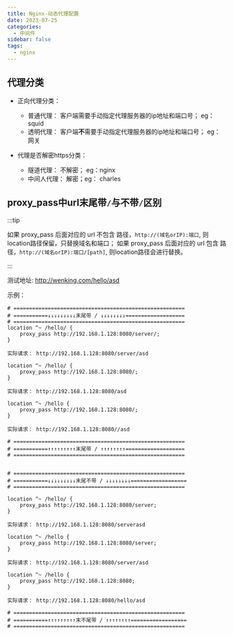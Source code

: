 ```yaml
---
title: Nginx-动态代理配置
date: 2023-07-25
categories:
  - 中间件
sidebar: false
tags:
  - nginx
---
```


## 代理分类

* 正向代理分类：
    * 普通代理： 客户端需要手动指定代理服务器的ip地址和端口号； eg： squid
    * 透明代理： 客户端**不**需要手动指定代理服务器的ip地址和端口号； eg：网关

* 代理是否解密https分类：
    * 隧道代理： 不解密； eg：nginx
    * 中间人代理： 解密；eg： charles

## proxy_pass中url末尾带`/`与不带`/`区别

:::tip

如果 proxy_pass 后面对应的 url 不包含 路径，`http://(域名orIP):端口`, 则location路径保留，只替换域名和端口；
如果 proxy_pass 后面对应的 url 包含 路径，`http://(域名orIP):端口/[path]`, 则location路径会进行替换。

:::

测试地址: http://wenking.com/hello/asd

示例：
```
# =======================================================
# ===========↓↓↓↓↓↓↓↓↓末尾带 / ↓↓↓↓↓↓↓↓===================
# =======================================================
location ^~ /hello/ {
    proxy_pass http://192.168.1.128:8080/server/;
}

实际请求： http://192.168.1.128:8080/server/asd

location ^~ /hello/ {
    proxy_pass http://192.168.1.128:8080/;
}

实际请求： http://192.168.1.128:8080/asd

location ^~ /hello {
    proxy_pass http://192.168.1.128:8080/;
}

实际请求： http://192.168.1.128:8080//asd

# =======================================================
# ===========↑↑↑↑↑↑↑↑↑末尾带 / ↑↑↑↑↑↑↑↑===================
# =======================================================


# =======================================================
# ===========↓↓↓↓↓↓↓↓↓末尾不带 / ↓↓↓↓↓↓↓↓==================
# =======================================================

location ^~ /hello/ {
    proxy_pass http://192.168.1.128:8080/server;
}

实际请求： http://192.168.1.128:8080/serverasd

location ^~ /hello {
    proxy_pass http://192.168.1.128:8080/server;
}

实际请求： http://192.168.1.128:8080/server/asd

location ^~ /hello {
    proxy_pass http://192.168.1.128:8080;
}

实际请求： http://192.168.1.128:8080/hello/asd

# =======================================================
# ===========↑↑↑↑↑↑↑↑↑末不尾带 / ↑↑↑↑↑↑↑↑==================
# =======================================================
```

